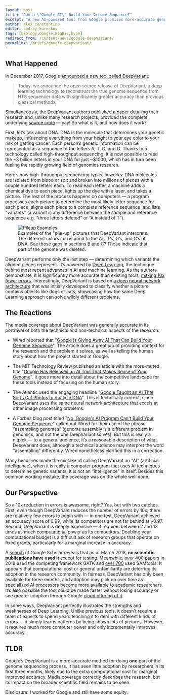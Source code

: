 ```yaml
---
layout: post
title: "Can a \"Google AI\" Build Your Genome Sequence?"
excerpt: "A new AI-powered tool from Google promises more-accurate genome sequences, but its impact on genomics research remains to be seen"
author: alex_constantino
editor: andrey_kurenkov
tags: [biology,Google,BigBiz,hype]
redirect_from: /content/news/google-deepvariant/
permalink: /briefs/google-deepvariant/
---
```


## What Happened

In December 2017, Google [announced a new tool called DeepVariant](https://research.googleblog.com/2017/12/deepvariant-highly-accurate-genomes.html):

> Today, we announce the open source release of DeepVariant, a deep learning technology to reconstruct the true genome sequence from HTS sequencer data with significantly greater accuracy than previous classical methods.

Simultaneously, the DeepVariant authors published [a paper](https://www.biorxiv.org/content/biorxiv/early/2018/03/20/092890.full.pdf) detailing their research and, unlike many research projects, provided the complete underlying [source code](https://github.com/google/deepvariant) — yay! So what is it, and how does it work?

First, let’s talk about DNA. DNA is the molecule that determines your genetic makeup, influencing everything from your height to your eye color to your risk of getting cancer. Each person’s genetic information can be represented as a sequence of the letters A, T, C, and G. Thanks to a technology called high-throughput sequencing, it is now possible to read the ~3 billion letters in your DNA for just ~$1000, which has in turn been fueling the rapidly growing field of genomics research.

Here’s how high-throughput sequencing typically works: DNA molecules are isolated from blood or spit and broken into millions of pieces with a couple hundred letters each. To read each letter, a machine adds a chemical dye to each piece, lights up the dye with a laser, and takes a picture. The rest of the process happens on computers — a program processes each picture to determine the most likely letter sequence for each piece, aligns each piece to a complete reference sequence, and lists "variants" (a variant is any difference between the sample and reference sequence e.g. “three letters deleted” or “A instead of T”).

<figure>
	<img src="{{site.url}}/content/briefs/images/google-deepvariant/image_0.png" alt="Pileup Examples">
	<figcaption>
Examples of the "pile-up" pictures that DeepVariant interprets. The different colors correspond to the A’s, T’s, G’s, and C’s of DNA. See those gaps in sections B and C? Those indicate that part of the genome was deleted.
	</figcaption>
</figure>

DeepVariant performs only the last step — determining which variants the aligned pieces represent. It’s powered by [Deep Learning](http://theai.wiki/Deep%20Learning), the technique behind most recent advances in AI and machine learning. As the authors demonstrate, it is significantly more accurate than existing tools, [making 10x fewer errors](https://blog.dnanexus.com/2017-12-05-evaluating-deepvariant-googles-machine-learning-variant-caller/). Interestingly, DeepVariant is based on [a deep neural network architecture](https://research.googleblog.com/2016/08/improving-inception-and-image.html) that was initially developed to classify whether a picture contains objects like dogs or cats, showcasing how the same Deep Learning approach can solve wildly different problems.

## The Reactions

The media coverage about DeepVariant was generally accurate in its portrayal of both the technical and non-technical aspects of the research:

* Wired reported that "[Google Is Giving Away AI That Can Build Your Genome Sequence](https://www.wired.com/story/google-is-giving-away-ai-that-can-build-your-genome-sequence/)". The article does a great job of providing context for the research and the problem it solves, as well as telling the human story about how the project started at Google.

* The MIT Technology Review published an article with the more-muted title "[Google Has Released an AI Tool That Makes Sense of Your Genome](https://www.technologyreview.com/s/609647/google-has-released-an-ai-tool-that-makes-sense-of-your-genome/)". It goes more into detail about the competitive landscape for these tools instead of focusing on the human story.

* The Atlantic used the engaging headline "[Google Taught an AI That Sorts Cat Photos to Analyze DNA](https://www.theatlantic.com/science/archive/2017/12/google-deepvariant-dna/547634/)".  This is technically correct, since DeepVariant uses the same neural network architecture that excels at other image processing problems.

* A Forbes blog post titled "[No, Google's AI Program Can't Build Your Genome Sequence](https://www.forbes.com/sites/stevensalzberg/2017/12/11/no-googles-new-ai-cant-build-your-genome-sequence/#6a944cf05774)" called out Wired for their use of the phrase “assembling genomes” (genome assembly is a different problem in genomics, and not the one DeepVariant solves). But this is really a nitpick — to a general audience, it’s a reasonable description of what DeepVariant does, although a technical audience may interpret the word “assembling” differently. Wired nonetheless clarified this in a correction. 

Many headlines made the mistake of calling DeepVariant an "AI" (artificial intelligence), when it is really a computer program that uses AI techniques to determine genetic variants. It is not an “intelligence” in itself. Besides this common wording mistake, the coverage was on the whole well done.

## Our Perspective

So a 10x reduction in errors is awesome, right? Yes, but with two catches. First, even though DeepVariant reduces the number of errors by 10x, there are relatively few errors to begin with — in one test, DeepVariant achieved an accuracy score of 0.99, while its competitors are not far behind at ~0.97. Second, DeepVariant is deeply expensive — it requires between 2 and 13 times as much computational power as its competitors. Doubling your computational budget is a difficult ask of research groups that operate on fixed grants, particularly for a marginal increase in accuracy.  

A [search](https://scholar.google.com/scholar?cites=17906459847542072356&as_sdt=5,39&sciodt=0,39&hl=en) of Google Scholar reveals that as of March 2018, **no scientific publications have used it** except for testing. Meanwhile, [over 400 papers](https://scholar.google.com/scholar?as_ylo=2018&hl=en&as_sdt=5,39&sciodt=0,39&cites=8846816360225209514&scipsc=) in 2018 used the competing framework GATK and [over 700](https://scholar.google.com/scholar?as_ylo=2018&hl=en&as_sdt=5,39&sciodt=0,39&cites=14180093680384888523&scipsc=) used SAMtools. It appears that computational cost or general unfamiliarity are deterring its adoption in the research community. In fairness, DeepVariant has only been available for three months, and adoption may pick up over time as specialized AI processors become more available to academic researchers. It’s also possible the tool could be made faster without losing accuracy or see greater adoption through Google [cloud offering of it](https://cloud.google.com/genomics/deepvariant).

In some ways, DeepVariant perfectly illustrates the strengths and weaknesses of Deep Learning. Unlike previous tools, it doesn’t require a team of experts to spend years teaching it to deal with different kinds of errors — it simply learns patterns by being shown lots of pictures. However, it requires much more computer power and only incrementally improves accuracy.

## TLDR

Google’s DeepVariant is a more-accurate method for doing **one** part of the genome sequencing process. It has seen little adoption by researchers in its first three months, likely due to the extra computational cost for marginal improved accuracy. Media coverage correctly describes the research, but its impact on the broader scientific field remains to be seen.

Disclosure: I worked for Google and still have some equity.

